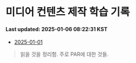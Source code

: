 # 미디어 컨텐츠 제작 학습 기록
#### Last updated: 2025-01-06 08:22:31 KST

- [2025-01-01](20250101.md)
> 읽을 것을 정리함. 주로 PAR에 대한 것들.
